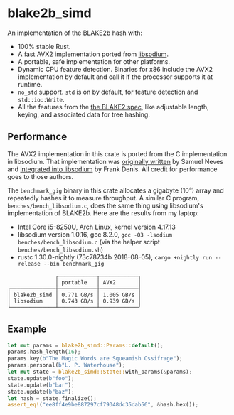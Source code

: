 # blake2b_simd

An implementation of the BLAKE2b hash with:

- 100% stable Rust.
- A fast AVX2 implementation ported from [libsodium](https://github.com/jedisct1/libsodium).
- A portable, safe implementation for other platforms.
- Dynamic CPU feature detection. Binaries for x86 include the AVX2 implementation by default
  and call it if the processor supports it at runtime.
- `no_std` support. `std` is on by default, for feature detection and `std::io::Write`.
- All the features from the [the BLAKE2 spec](https://blake2.net/blake2.pdf), like adjustable
  length, keying, and associated data for tree hashing.

## Performance

The AVX2 implementation in this crate is ported from the C implementation in libsodium. That
implementation was [originally written](https://github.com/sneves/blake2-avx2) by Samuel Neves
and [integrated into libsodium](https://github.com/jedisct1/libsodium/commit/0131a720826045e476e6dd6a8e7a1991f1d941aa)
by Frank Denis. All credit for performance goes to those authors.

The `benchmark_gig` binary in this crate allocates a gigabyte (10⁹) array and repeatedly hashes
it to measure throughput. A similar C program, `benches/bench_libsodium.c`, does the same thing
using libsodium's implementation of BLAKE2b. Here are the results from my laptop:

- Intel Core i5-8250U, Arch Linux, kernel version 4.17.13
- libsodium version 1.0.16, gcc 8.2.0, `gcc -O3 -lsodium benches/bench_libsodium.c` (via the
  helper script `benches/bench_libsodium.sh`)
- rustc 1.30.0-nightly (73c78734b 2018-08-05), `cargo +nightly run --release --bin benchmark_gig`

```table
               ╭────────────┬────────────╮
               │ portable   │ AVX2       │
╭──────────────┼────────────┼────────────┤
│ blake2b_simd │ 0.771 GB/s │ 1.005 GB/s │
│ libsodium    │ 0.743 GB/s │ 0.939 GB/s │
╰──────────────┴────────────┴────────────╯
```


## Example

```rust
let mut params = blake2b_simd::Params::default();
params.hash_length(16);
params.key(b"The Magic Words are Squeamish Ossifrage");
params.personal(b"L. P. Waterhouse");
let mut state = blake2b_simd::State::with_params(&params);
state.update(b"foo");
state.update(b"bar");
state.update(b"baz");
let hash = state.finalize();
assert_eq!("ee8ff4e9be887297cf79348dc35dab56", &hash.hex());
```
